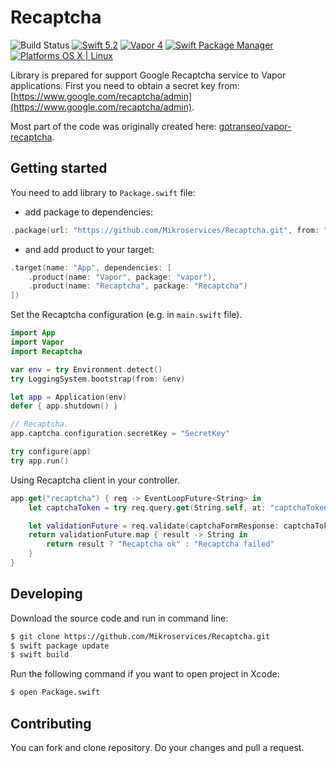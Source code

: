 # Recaptcha

![Build Status](https://github.com/Mikroservices/Recaptcha/workflows/Build/badge.svg)
[![Swift 5.2](https://img.shields.io/badge/Swift-5.2-orange.svg?style=flat)](ttps://developer.apple.com/swift/)
[![Vapor 4](https://img.shields.io/badge/vapor-4.0-blue.svg?style=flat)](https://vapor.codes)
[![Swift Package Manager](https://img.shields.io/badge/SPM-compatible-4BC51D.svg?style=flat)](https://swift.org/package-manager/)
[![Platforms OS X | Linux](https://img.shields.io/badge/Platforms-OS%20X%20%7C%20Linux%20-lightgray.svg?style=flat)](https://developer.apple.com/swift/)


Library is prepared for support Google Recaptcha service to Vapor applications. First you need to obtain a secret key from: [https://www.google.com/recaptcha/admin](https://www.google.com/recaptcha/admin).

Most part of the code was originally created here: [gotranseo/vapor-recaptcha](https://github.com/gotranseo/vapor-recaptcha).

## Getting started

You need to add library to `Package.swift` file:

 - add package to dependencies:
```swift
.package(url: "https://github.com/Mikroservices/Recaptcha.git", from: "2.0.0")
```

- and add product to your target:
```swift
.target(name: "App", dependencies: [
    .product(name: "Vapor", package: "vapor"),
    .product(name: "Recaptcha", package: "Recaptcha")
])
```

Set the Recaptcha configuration (e.g. in `main.swift` file).

```swift
import App
import Vapor
import Recaptcha

var env = try Environment.detect()
try LoggingSystem.bootstrap(from: &env)

let app = Application(env)
defer { app.shutdown() }

// Recaptcha.
app.captcha.configuration.secretKey = "SecretKey"

try configure(app)
try app.run()

```

Using Recaptcha client in your controller.

```swift
app.get("recaptcha") { req -> EventLoopFuture<String> in
    let captchaToken = try req.query.get(String.self, at: "captchaToken")

    let validationFuture = req.validate(captchaFormResponse: captchaToken)
    return validationFuture.map { result -> String in
        return result ? "Recaptcha ok" : "Recaptcha failed"
    }
}
```

## Developing

Download the source code and run in command line:

```bash
$ git clone https://github.com/Mikroservices/Recaptcha.git
$ swift package update
$ swift build
```
Run the following command if you want to open project in Xcode:

```bash
$ open Package.swift
```

## Contributing

You can fork and clone repository. Do your changes and pull a request.
